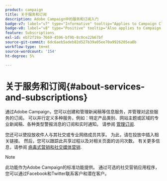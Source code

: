 ```yaml
---
product: campaign
title: 关于服务和订阅
description: Adobe Campaign中的服务和订阅入门
badge-v7: label="v7" type="Informative" tooltip="Applies to Campaign Classic v7"
badge-v8: label="v8" type="Positive" tooltip="Also applies to Campaign v8"
feature: Subscriptions
exl-id: eb72f19a-7669-4596-bf9b-8c0ce22b67bf
source-git-commit: 6dc6aeb5adeb82d527b39a05ee70a9926205ea0b
workflow-type: tm+mt
source-wordcount: '154'
ht-degree: 5%

---
```


# 关于服务和订阅{#about-services-and-subscriptions}



通过Adobe Campaign，您可以创建和管理新闻稿等信息服务，并管理对这些服务的订阅。 可以并行定义多种服务，例如：特定产品类别、网站主题或区域的专业新闻稿、各种类型警报消息的订阅和实时通知。 请参阅 [管理订阅](managing-subscriptions.md).

您还可以使投放收件人与其社交或专业网络成员共享。 为此，请在投放中插入相关链接。 然后，您可以跟踪此共享过程以及对相关页面的访问次数。 有关更多信息，请参阅 [病毒式营销和社交媒体营销](viral-and-social-marketing.md).

>[!NOTE]
>
>此功能作为Adobe Campaign的标准功能提供。 通过可选的社交营销应用程序，您可以通过Facebook和Twitter联系客户和潜在客户。
